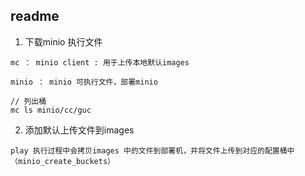 ## readme

1. 下载minio 执行文件

``` 
mc ： minio client : 用于上传本地默认images

minio ： minio 可执行文件，部署minio

// 列出桶
mc ls minio/cc/guc
```
2. 添加默认上传文件到images
``` 
play 执行过程中会拷贝images 中的文件到部署机，并将文件上传到对应的配置桶中（minio_create_buckets）
```
